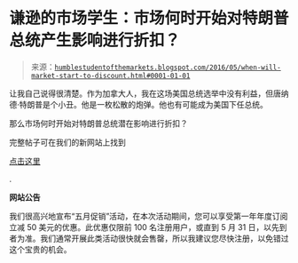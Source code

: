 <!--yml

分类：未分类

日期：2024-05-18 03:06:42

-->

# 谦逊的市场学生：市场何时开始对特朗普总统产生影响进行折扣？

> 来源：[`humblestudentofthemarkets.blogspot.com/2016/05/when-will-market-start-to-discount.html#0001-01-01`](https://humblestudentofthemarkets.blogspot.com/2016/05/when-will-market-start-to-discount.html#0001-01-01)

让我自己说得很清楚。作为加拿大人，我在这场美国总统选举中没有利益，但唐纳德·特朗普是个小丑。他是一枚松散的炮弹。他也有可能成为美国下任总统。

那么市场何时开始对特朗普总统潜在影响进行折扣？

完整帖子可在我们的新网站上找到

[点击这里](https://humblestudentofthemarkets.com/2016/05/09/when-will-the-market-start-to-discount-a-trump-presidency/)

.

**网站公告**

我们很高兴地宣布“五月促销”活动，在本次活动期间，您可以享受第一年年度订阅立减 50 美元的优惠。此优惠仅限前 100 名注册用户，或直到 5 月 31 日，以先到者为准。我们通常开展此类活动很快就会售罄，所以我建议您尽快注册，以免错过这个宝贵的机会。
